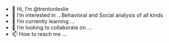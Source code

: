 - 👋 Hi, I’m @trentonleslie
- 👀 I’m interested in ...Behavioral and Social analysis of all kinds 
- 🌱 I’m currently learning ...
- 💞️ I’m looking to collaborate on ...
- 📫 How to reach me ...

<!---
trentonleslie/trentonleslie is a ✨ special ✨ repository because its `README.md` (this file) appears on your GitHub profile.
You can click the Preview link to take a look at your changes.
--->
